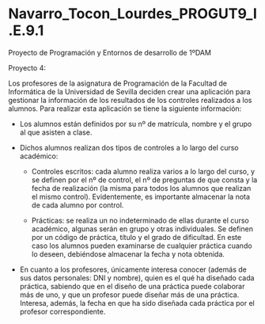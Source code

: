 # Navarro_Tocon_Lourdes_PROGUT9_I.E.9.1

Proyecto de Programación y Entornos de desarrollo de 1ºDAM

Proyecto 4:

Los profesores de la asignatura de Programación de la Facultad de Informática de la
Universidad de Sevilla deciden crear una aplicación para gestionar la información de los
resultados de los controles realizados a los alumnos. Para realizar esta aplicación se
tiene la siguiente información:

 - Los alumnos están definidos por su nº de matrícula, nombre y el grupo al que
  asisten a clase.

 - Dichos alumnos realizan dos tipos de controles a lo largo del curso académico:
  
   - Controles escritos: cada alumno realiza varios a lo largo del curso, y se
    definen por el nº de control, el nº de preguntas de que consta y la fecha
    de realización (la misma para todos los alumnos que realizan el mismo
    control). Evidentemente, es importante almacenar la nota de cada alumno
    por control.
    
   - Prácticas: se realiza un no indeterminado de ellas durante el curso
    académico, algunas serán en grupo y otras individuales. Se definen por
    un código de práctica, título y el grado de dificultad. En este caso los
    alumnos pueden examinarse de cualquier práctica cuando lo deseen,
    debiéndose almacenar la fecha y nota obtenida.

 - En cuanto a los profesores, únicamente interesa conocer (además de sus datos
  personales: DNI y nombre), quien es el qué ha diseñado cada práctica, sabiendo
  que en el diseño de una práctica puede colaborar más de uno, y que un profesor
  puede diseñar más de una práctica. Interesa, además, la fecha en que ha sido
  diseñada cada práctica por el profesor correspondiente.
